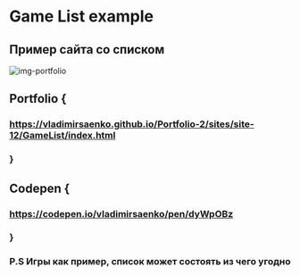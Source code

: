 # Game List example 

## Пример сайта со списком

![img-portfolio](https://user-images.githubusercontent.com/56477695/201045793-80c8d2bb-67ba-4ae7-97f9-cfe6fc05ec13.png)

## Portfolio {

### https://vladimirsaenko.github.io/Portfolio-2/sites/site-12/GameList/index.html

### }

## Codepen {

### https://codepen.io/vladimirsaenko/pen/dyWpOBz

### }

### P.S Игры как пример, список может состоять из чего угодно
